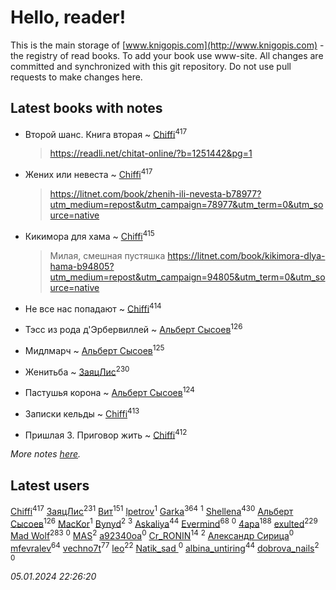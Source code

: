 # Hello, reader!
This is the main storage of [www.knigopis.com](http://www.knigopis.com) - the registry of read books.
To add your book use www-site. All changes are committed and synchronized with this git repository.
Do not use pull requests to make changes here.


## Latest books with notes
* Второй шанс. Книга вторая ~ [Chiffi](users/105/105831994080785626680-google)<sup>417</sup>
    > https://readli.net/chitat-online/?b=1251442&pg=1

* Жених или невеста ~ [Chiffi](users/105/105831994080785626680-google)<sup>417</sup>
    > https://litnet.com/book/zhenih-ili-nevesta-b78977?utm_medium=repost&utm_campaign=78977&utm_term=0&utm_source=native

* Кикимора для хама ~ [Chiffi](users/105/105831994080785626680-google)<sup>415</sup>
    > Милая, смешная пустяшка  https://litnet.com/book/kikimora-dlya-hama-b94805?utm_medium=repost&utm_campaign=94805&utm_term=0&utm_source=native

* Не все нас попадают ~ [Chiffi](users/105/105831994080785626680-google)<sup>414</sup>

* Тэсс из рода д'Эрбервиллей ~ [Альберт Сысоев](users/474/47446642-vkontakte)<sup>126</sup>

* Мидлмарч ~ [Альберт Сысоев](users/474/47446642-vkontakte)<sup>125</sup>

* Женитьба ~ [ЗаяцЛис](users/112/112388384595246311466-google)<sup>230</sup>

* Пастушья корона ~ [Альберт Сысоев](users/474/47446642-vkontakte)<sup>124</sup>

* Записки кельды ~ [Chiffi](users/105/105831994080785626680-google)<sup>413</sup>

* Пришлая 3. Приговор жить ~ [Chiffi](users/105/105831994080785626680-google)<sup>412</sup>


_More notes [here](latest_books_with_notes.md)._


## Latest users
[Chiffi](users/105/105831994080785626680-google)<sup>417</sup> 
[ЗаяцЛис](users/112/112388384595246311466-google)<sup>231</sup> 
[Вит](users/300/300273923-vkontakte)<sup>151</sup> 
[lpetrov](users/117/117840259784706659154-google)<sup>1</sup> 
[Garka](users/115/115753719718250012620-google)<sup>364</sup> 
[](users/103/103456291402547350560-google)<sup>1</sup> 
[Shellena](users/134/13413591548892934957-mailru)<sup>430</sup> 
[Альберт Сысоев](users/474/47446642-vkontakte)<sup>126</sup> 
[MacKor](users/110/110996617505160240010-google)<sup>1</sup> 
[Bynyd](users/114/114466008310968989620-google)<sup>2</sup> 
[](users/115/115095777313809768381-google)<sup>3</sup> 
[Askaliya](users/326/326783541-vkontakte)<sup>44</sup> 
[Evermind](users/302/302928912-vkontakte)<sup>68</sup> 
[](users/150/15053407-yandex)<sup>0</sup> 
[4apa](users/117/117392596378069249667-google)<sup>188</sup> 
[exulted](users/100/100599204551896265722-google)<sup>229</sup> 
[Mad Wolf](users/947/94738840-vkontakte)<sup>283</sup> 
[](users/116/116467737249031140129-google)<sup>0</sup> 
[MAS](users/384/3848610264283409624-mailru)<sup>2</sup> 
[a92340oa](users/104/104805486598372775238-google)<sup>0</sup> 
[Cr_RONIN](users/112/112090473416384685204-google)<sup>14</sup> 
[](users/105/105803270930838059244-google)<sup>2</sup> 
[Александр Сирица](users/149/14993074907293954836-mailru)<sup>0</sup> 
[mfevralev](users/140/140966150-vkontakte)<sup>64</sup> 
[vechno7t](users/102/102483077884312127500-google)<sup>77</sup> 
[leo](users/106/106915386474260202605-google)<sup>22</sup> 
[Natik_sad ](users/108/108898237485217151983-google)<sup>0</sup> 
[albina_untiring](users/257/2579695-vkontakte)<sup>44</sup> 
[dobrova_nails](users/606/6069210-vkontakte)<sup>2</sup> 
[](users/112/112239748706900948406-google)<sup>0</sup> 


_05.01.2024 22:26:20_
